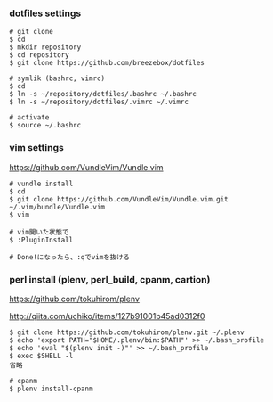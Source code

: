 ### dotfiles settings
```
# git clone
$ cd
$ mkdir repository
$ cd repository
$ git clone https://github.com/breezebox/dotfiles

# symlik (bashrc, vimrc) 
$ cd
$ ln -s ~/repository/dotfiles/.bashrc ~/.bashrc
$ ln -s ~/repository/dotfiles/.vimrc ~/.vimrc

# activate
$ source ~/.bashrc
```

### vim settings
https://github.com/VundleVim/Vundle.vim
```
# vundle install 
$ cd
$ git clone https://github.com/VundleVim/Vundle.vim.git ~/.vim/bundle/Vundle.vim
$ vim

# vim開いた状態で
$ :PluginInstall

# Done!になったら、:qでvimを抜ける
```

### perl install (plenv, perl_build, cpanm, cartion)
https://github.com/tokuhirom/plenv

http://qiita.com/uchiko/items/127b91001b45ad0312f0
```
$ git clone https://github.com/tokuhirom/plenv.git ~/.plenv
$ echo 'export PATH="$HOME/.plenv/bin:$PATH"' >> ~/.bash_profile
$ echo 'eval "$(plenv init -)"' >> ~/.bash_profile
$ exec $SHELL -l
省略

# cpanm
$ plenv install-cpanm
```

### 


